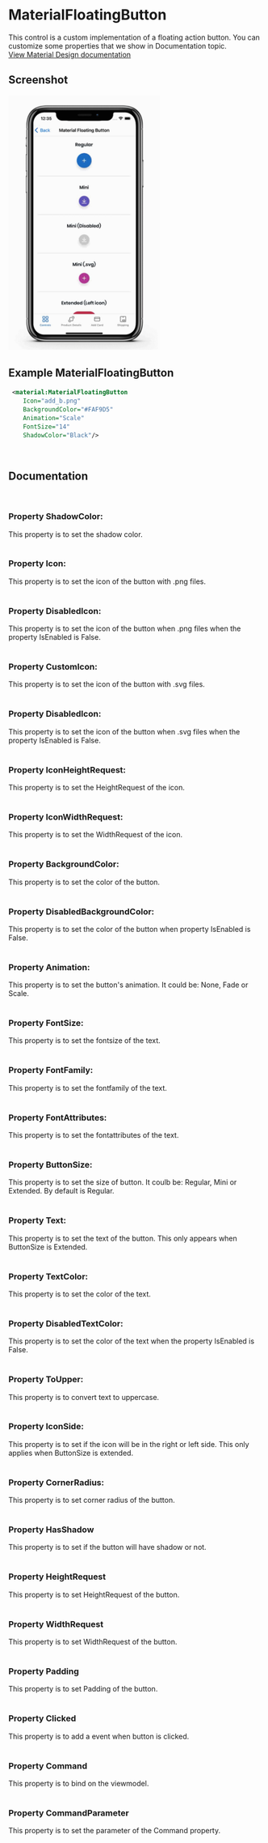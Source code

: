 # MaterialFloatingButton
This control is a custom implementation of a floating action button. You can customize some properties that we show in Documentation topic. 
<br/>
[View Material Design documentation](https://material.io/components/buttons-floating-action-button)

## Screenshot
<img src="https://github.com/HorusSoftwareUY/MaterialDesignControlsPlugin/blob/master/screenshots/floating_button.gif" width="300">

## Example MaterialFloatingButton
```XML
 <material:MaterialFloatingButton
    Icon="add_b.png"
    BackgroundColor="#FAF9D5"
    Animation="Scale"
    FontSize="14"
    ShadowColor="Black"/>
```
<br/>

## Documentation
<br/>

### Property ShadowColor:
This property is to set the shadow color.
<br/>
<br/>

### Property Icon:
This property is to set the icon of the button with .png files.
<br/>
<br/>

### Property DisabledIcon:
This property is to set the icon of the button when .png files when the property IsEnabled is False.
<br/>
<br/>

### Property CustomIcon:
This property is to set the icon of the button with .svg files.
<br/>
<br/>

### Property DisabledIcon:
This property is to set the icon of the button when .svg files when the property IsEnabled is False.
<br/>
<br/>

### Property IconHeightRequest:
This property is to set the HeightRequest of the icon.
<br/>
<br/>

### Property IconWidthRequest:
This property is to set the WidthRequest of the icon.
<br/>
<br/>

### Property BackgroundColor:
This property is to set the color of the button.
<br/>
<br/>

### Property DisabledBackgroundColor:
This property is to set the color of the button when property IsEnabled is False.
<br/>
<br/>

### Property Animation:
This property is to set the button's animation. It could be: None, Fade or Scale.
<br/>
<br/>

### Property FontSize:
This property is to set the fontsize of the text.
<br/>
<br/>

### Property FontFamily:
This property is to set the fontfamily of the text.
<br/>
<br/>

### Property FontAttributes:
This property is to set the fontattributes of the text.
<br/>
<br/>

### Property ButtonSize:
This property is to set the size of button. It coulb be: Regular, Mini or Extended. By default is Regular.
<br/>
<br/>

### Property Text:
This property is to set the text of the button. This only appears when ButtonSize is Extended.
<br/>
<br/>

### Property TextColor:
This property is to set the color of the text.
<br/>
<br/>

### Property DisabledTextColor:
This property is to set the color of the text when the property IsEnabled is False.
<br/>
<br/>

### Property ToUpper:
This property is to convert text to uppercase.
<br/>
<br/>

### Property IconSide:
This property is to set if the icon will be in the right or left side. This only applies when ButtonSize is extended.
<br/>
<br/>

### Property CornerRadius:
This property is to set corner radius of the button.
<br/>
<br/>

### Property HasShadow 
This property is to set if the button will have shadow or not.
<br/>
<br/>

### Property HeightRequest
This property is to set HeightRequest of the button.
<br/>
<br/>

### Property WidthRequest
This property is to set WidthRequest of the button.
<br/>
<br/>

### Property Padding
This property is to set Padding of the button.
<br/>
<br/>

### Property Clicked
This property is to add a event when button is clicked.
<br/>
<br/>

### Property Command
This property is to bind on the viewmodel.
<br/>
<br/>

### Property CommandParameter
This property is to set the parameter of the Command property.









